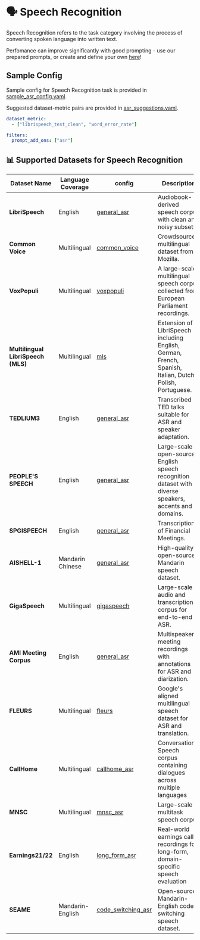 # 🗣️ Speech Recognition
Speech Recognition refers to the task category involving the process of converting spoken language into written text.

Perfomance can improve significantly with good prompting - use our prepared prompts, or create and define your own [here](../../prompts/prompt_add_ons.yaml)!

## Sample Config
Sample config for Speech Recognition task is provided in [sample_asr_config.yaml](./sample_asr_config.yaml).

Suggested dataset-metric pairs are provided in [asr_suggestions.yaml](./asr_suggestions.yaml).
```yaml
dataset_metric:
  - ["librispeech_test_clean", "word_error_rate"]

filters:
  prompt_add_ons: ["asr"]
```

## 📊 Supported Datasets for Speech Recognition

| Dataset Name                   | Language Coverage       | config | Description                                                                                       | License              |
|-------------------------------|------------------|----- | ---------------------------------------------------------------------------------------------------|----------------------|
| **LibriSpeech**               | English          | [general_asr](./asr/general_asr.json)| Audiobook-derived speech corpus with clean and noisy subsets.      | CC BY 4.0        |
| **Common Voice**              | Multilingual             | [common_voice](./asr/common_voice.json)| Crowdsourced multilingual dataset from Mozilla.                   | CC0 1.0 Universal |
| **VoxPopuli**                 | Multilingual              | [voxpopuli](./asr/voxpopuli.json)| A large-scale multilingual speech corpus collected from European Parliament recordings.  | CC0  |
| **Multilingual LibriSpeech (MLS)** | Multilingual           | [mls](./asr/mls.json) | Extension of LibriSpeech including English, German, French, Spanish, Italian, Dutch, Polish, Portuguese. | CC BY 4.0            |
| **TEDLIUM3**                  | English          | [general_asr](./asr/general_asr.json) | Transcribed TED talks suitable for ASR and speaker adaptation.                                    | CC BY-NC-ND 3.0      |
| **PEOPLE'S SPEECH**          | English          | [general_asr](./asr/general_asr.json) | Large-scale open-source English speech recognition dataset with diverse speakers, accents and domains.                                     | CC-BY-SA      |
| **SPGISPEECH**                  | English          | [general_asr](./asr/general_asr.json) | Transcriptions of Financial Meetings.                                    | Kensho User Agreement      |
| **AISHELL-1**                 | Mandarin Chinese | [general_asr](./asr/general_asr.json) | High-quality open-source Mandarin speech dataset.                                                 | Apache 2.0           |
| **GigaSpeech**                | Multilingual          | [gigaspeech](./asr/gigaspeech.json) | Large-scale audio and transcription corpus for end-to-end ASR.       | Apache 2.0           |
| **AMI Meeting Corpus**        | English          | [general_asr](./asr/general_asr.json) | Multispeaker meeting recordings with annotations for ASR and diarization.       | CC BY 4.0            |
| **FLEURS**                    | Multilingual              | [fleurs](./asr/fleurs.json)| Google's aligned multilingual speech dataset for ASR and translation.         | CC BY 4.0            |
| **CallHome**                     | Multilingual          | [callhome_asr](./asr/callhome_asr.json) | Conversational Speech corpus containing dialogues across multiple languages                        | LDC User Agreement for Non-Members           |
| **MNSC**                     | Multilingual          | [mnsc_asr](./asr/mnsc_asr.json) |   Large-scale multitask speech corpus                     |       MNSC: Publicly released    |
| **Earnings21/22**                     | English          | [long_form_asr](./long_form_asr.json) |  Real-world earnings call recordings for long-form, domain-specific speech evaluation                      |   CC-BY-SA-4.0        |
| **SEAME**                     | Mandarin-English          | [code_switching_asr](./code_switching_asr.json) |   Open-source Mandarin-English code-switching speech dataset.                      |   	LDC2015S04       |